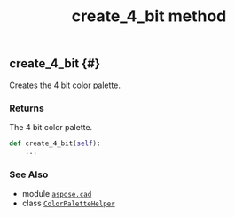 ﻿---
title: create_4_bit method
second_title: Aspose.CAD for Python via .NET API References
description: 
type: docs
weight: 20
url: /python-net/aspose.cad/colorpalettehelper/create_4_bit/
is_root: false
---

## create_4_bit {#}

Creates the 4 bit color palette.


### Returns 


The 4 bit color palette.


```python
def create_4_bit(self):
    ...
```





### See Also
* module [`aspose.cad`](../../)
* class [`ColorPaletteHelper`](/cad/python-net/aspose.cad/colorpalettehelper)

